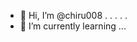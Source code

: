 - 👋 Hi, I’m @chiru008
  .
  .
  .
  .
  .
- 🌱 I’m currently learning ...


<!---
chiru008/chiru008 is a ✨ special ✨ repository because its `README.md` (this file) appears on your GitHub profile.
You can click the Preview link to take a look at your changes.
--->
